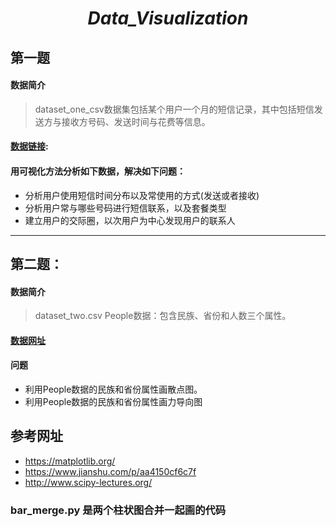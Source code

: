 <h1 align="center"><em>Data_Visualization</em></h1>

## 第一题
#### 数据简介

> dataset_one_csv数据集包括某个用户一个月的短信记录，其中包括短信发送方与接收方号码、发送时间与花费等信息。

#### [数据链接](https://github.com/rogeroyer/Data_Visualization/blob/master/dataset_one.csv):

#### 用可视化方法分析如下数据，解决如下问题：
- 分析用户使用短信时间分布以及常使用的方式(发送或者接收)
- 分析用户常与哪些号码进行短信联系，以及套餐类型
- 建立用户的交际圈，以次用户为中心发现用户的联系人

***
## 第二题：
#### 数据简介 

> dataset_two.csv People数据：包含民族、省份和人数三个属性。

#### [数据网址](https://github.com/rogeroyer/Data_Visualization/blob/master/dataset_two.csv)

#### 问题
- 利用People数据的民族和省份属性画散点图。
- 利用People数据的民族和省份属性画力导向图

## 参考网址
- https://matplotlib.org/
- https://www.jianshu.com/p/aa4150cf6c7f
- http://www.scipy-lectures.org/

### bar_merge.py 是两个柱状图合并一起画的代码
